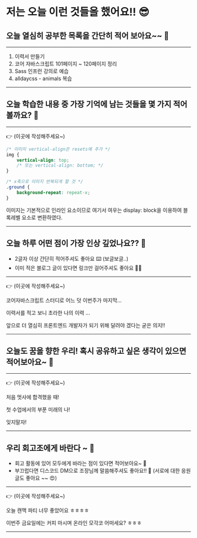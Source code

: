 # 저는 오늘 이런 것들을 했어요!! 😎

## 오늘 열심히 공부한 목록을 간단히 적어 보아요~~ 📝

---

1. 이력서 만들기
2. 코어 자바스크립트 101페이지 ~ 120페이지 정리
3. Sass 인프런 강의로 예습
4. alldaycss - animals 복습

---



## 오늘 학습한 내용 중 가장 기억에 남는 것들을 몇 가지 적어볼까요? 📝

---

👉 (이곳에 작성해주세요~)

```CSS
/* 이미지 vertical-align은 resets에 추가 */
img {
	vertical-align: top;
	/* 또는 vertical-align: bottom; */
}

/* x축으로 이미지 반복되게 할 것 */
.ground {
	background-repeat: repeat-x; 
}

```

이미지는 기본적으로 인라인 요소이므로 여기서 여우는 display: block을 이용하여 블록레벨 요소로 변환하였다.

---



## 오늘 하루 어떤 점이 가장 인상 깊었나요?? 🌛

- 2글자 이상 간단히 적어주셔도 좋아요 ⌨️ (보글보글..)
- 이미 적은 블로그 글이 있다면 링크만 걸어주셔도 좋아요 🙌🙌

---

👉 (이곳에 작성해주세요~)

코어자바스크립트 스터디로 어느 덧 이번주가 마지막...

이력서를 적고 보니 초라한 나의 이력 ...

앞으로 더 열심히 프론트엔드 개발자가 되기 위해 달려야 겠다는 굳은 의지!!

---



## 오늘도 꿈을 향한 우리! 혹시 공유하고 싶은 생각이 있으면 적어보아요~ 📝

---

👉 (이곳에 작성해주세요~)

처음 멋사에 합격했을 때!

첫 수업에서의 부푼 미래의 나!

잊지말자!

---



## 우리 회고조에게 바란다 ~ 🤗

- 회고 활동에 있어 모두에게 바라는 점이 있다면 적어보아요~ 📝
- 부끄럽다면 디스코드 DM으로 조장님께 말씀해주셔도 좋아요!! 📨
  (서로에 대한 응원 글도 좋아요 ~~ 😍)
---

👉 (이곳에 작성해주세요~)

오늘 캔맥 파티 너무 좋았어요 ㅎㅎㅎㅎ 

이번주 금요일에는 커피 마시며 온라인 모각코 어떠세요? ㅎㅎㅎ

---
